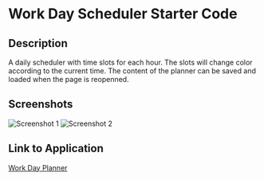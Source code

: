 # Work Day Scheduler Starter Code

## Description
A daily scheduler with time slots for each hour. The slots will change color according to the current time. The content of the planner can be saved and loaded when the page is reopenned. 

## Screenshots
![Screenshot 1](Screenshot1.png)
![Screenshot 2](Screenshot2.png)

## Link to Application
[Work Day Planner](https://ethanc29.github.io/Work-Day-Planner/)
